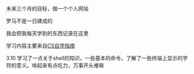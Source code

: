 未来三个月的目标，做一个个人网站  

罗马不是一日建成的  

我会把我每天学到的东西记录在这里  


学习内容主要来自[CS自学指南](https://github.com/pkuflyingpig/cs-self-learning/)

3.10
学习了一点关于shell的知识，一些基本的命令，了解了一些终端上显示的字符的意义。啃起来有点吃力，万事开头难嘛
